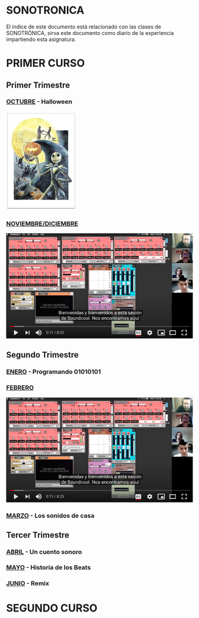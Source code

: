 # SONOTRONICA

El índice de este documento está relacionado con las clases de SONOTRÓNICA,
sirva este documento como diario de la experiencia impartiendo esta asignatura.

# PRIMER CURSO

## Primer Trimestre

### [OCTUBRE](primer-curso/octubre.md) - Halloween
![PesadillaAntesDeNavidad](primer-curso/imagenes/octubre/pesadilla.jpeg)
### [NOVIEMBRE/DICIEMBRE](primer-curso/noviembre.md)
![DieRoboter](primer-curso/imagenes/noviembre/soundcool.png)

## Segundo Trimestre

### [ENERO](primer-curso/enero.md) - Programando 01010101
### [FEBRERO](primer-curso/febrero.md)
![DieRoboter](primer-curso/imagenes/noviembre/soundcool.png)
### [MARZO](primer-curso/marzo.md) - Los sonidos de casa

## Tercer Trimestre

### [ABRIL](primer-curso/abril.md) - Un cuento sonoro
### [MAYO](primer-curso/mayo.md) - Historia de los Beats
### [JUNIO](primer-curso/junio.md) - Remix


# SEGUNDO CURSO
